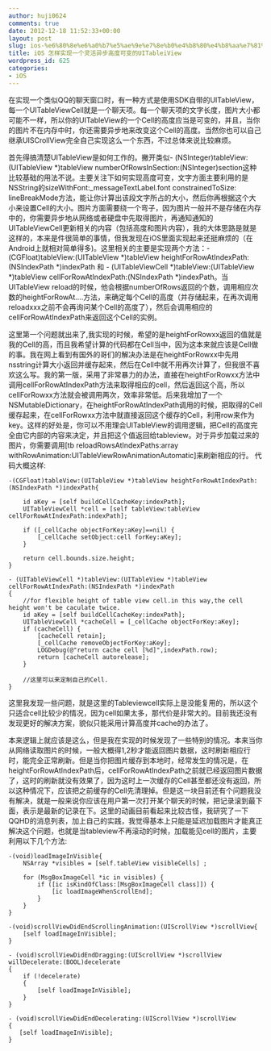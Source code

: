```yaml
---
author: huji0624
comments: true
date: 2012-12-18 11:52:33+00:00
layout: post
slug: ios-%e6%80%8e%e6%a0%b7%e5%ae%9e%e7%8e%b0%e4%b8%80%e4%b8%aa%e7%81%b5%e6%b4%bb%e5%bc%82%e6%ad%a5%e9%ab%98%e5%ba%a6%e5%8f%af%e5%8f%98%e7%9a%84uitableiview
title: iOS 怎样实现一个灵活异步高度可变的UITableiView
wordpress_id: 625
categories:
- iOS
---
```


在实现一个类似QQ的聊天窗口时，有一种方式是使用SDK自带的UITableView，每一个UITableViewCell就是一个聊天项。每一个聊天项的文字长度，图片大小都可能不一样，所以你的UITableView的一个Cell的高度应当是可变的，并且，当你的图片不在内存中时，你还需要异步地来改变这个Cell的高度。当然你也可以自己继承UISCrollView完全自己实现这么一个东西，不过总体来说比较麻烦。

首先得搞清楚UITableView是如何工作的。撇开类似- (NSInteger)tableView:(UITableView *)tableView numberOfRowsInSection:(NSInteger)section这种比较基础的用法不说。主要关注下如何实现高度可变，文字方面主要利用的是NSString的sizeWithFont:_messageTextLabel.font constrainedToSize: lineBreakMode方法，能让你计算出该段文字所占的大小，然后你再根据这个大小来设置Cell的大小。图片方面需要绕一个弯子，因为图片一般并不是存储在内存中的，你需要异步地从网络或者硬盘中先取得图片，再通知通知的UITableViewCell更新相关的内容（包括高度和图片内容），我的大体思路是就是这样的，本来是件很简单的事情，但我发现在iOS里面实现起来还挺麻烦的（在Android上就相对简单得多)。这里相关的主要是实现两个方法：-(CGFloat)tableView:(UITableView *)tableView heightForRowAtIndexPath:(NSIndexPath *)indexPath 和 - (UITableViewCell *)tableView:(UITableView *)tableView cellForRowAtIndexPath:(NSIndexPath *)indexPath。当UITableView reload的时候，他会根据numberOfRows返回的个数，调用相应次数的heightForRowAt....方法，来确定每个Cell的高度（并存储起来，在再次调用reloadxxx之前不会再询问某个Cell的高度了），然后会调用相应的cellForRowAtIndexPath来返回这个Cell的实例。

这里第一个问题就出来了,我实现的时候，希望的是heightForRowxx返回的值就是我的Cell的高，而且我希望计算的代码都在Cell当中，因为这本来就应该是Cell做的事。我在网上看到有国外的哥们的解决办法是在heightForRowxx中先用nsstring计算大小返回并缓存起来，然后在Cell中就不用再次计算了，但我很不喜欢这么写。我的第一版，采用了非常暴力的办法，直接在heightForRowxx方法中调用cellForRowAtIndexPath方法来取得相应的cell，然后返回这个高，所以cellForRowxx方法就会被调用两次，效率非常低。后来我增加了一个NSMutableDictionary，在heightForRowAtIndexPath调用的时候，把取得的Cell缓存起来，在cellForRowxx方法中就直接返回这个缓存的Cell，利用row来作为key。这样的好处是，你可以不用理会UITableView的调用逻辑，把Cell的高度完全由它内部的内容来决定，并且把这个值返回给tableview。对于异步加载过来的图片，你需要调用[tb reloadRowsAtIndexPaths:array withRowAnimation:UITableViewRowAnimationAutomatic]来刷新相应的行。
代码大概这样:

    
    
    -(CGFloat)tableView:(UITableView *)tableView heightForRowAtIndexPath:(NSIndexPath *)indexPath{
    
        id aKey = [self buildCellCacheKey:indexPath];
        UITableViewCell *cell = [self tableView:tableView cellForRowAtIndexPath:indexPath];
        
        if ([_cellCache objectForKey:aKey]==nil) {
            [_cellCache setObject:cell forKey:aKey];
        }
        
        return cell.bounds.size.height;
    }
    
    - (UITableViewCell *)tableView:(UITableView *)tableView cellForRowAtIndexPath:(NSIndexPath *)indexPath
    {
        //for flexible height of table view cell.in this way,the cell height won't be caculate twice.
        id aKey = [self buildCellCacheKey:indexPath];
        UITableViewCell *cacheCell = [_cellCache objectForKey:aKey];
        if (cacheCell) {
            [cacheCell retain];
            [_cellCache removeObjectForKey:aKey];
            LOGDebug(@"return cache cell [%d]",indexPath.row);
            return [cacheCell autorelease];
        }
    
    	//这里可以来定制自己的Cell.	
    }
    



这里我发现一些问题，就是这里的Tableviewcell实际上是没能复用的，所以这个只适合cell比较少的情况，因为cell如果太多，那代价是非常大的。目前我还没有发现更好的解决方案，貌似只能采用计算高度并cache的办法了。

本来逻辑上就应该是这么，但是我在实现的时候发现了一些特别的情况。本来当你从网络读取图片的时候，一般大概得1,2秒才能返回图片数据，这时刷新相应行时，能完全正常刷新。但是当你把图片缓存到本地时，经常发生的情况是，在heightForRowAtIndexPath后，cellForRowAtIndexPath之前就已经返回图片数据了，这时的刷新就没有效果了，因为这时上一次缓存的Cell甚至都还没有返回，所以这种情况下，应该把之前缓存的Cell先清理掉。但是这一块目前还有个问题我没有解决，就是一般来说你应该在用户第一次打开某个聊天的时候，把记录滚到最下面，表示是最新的记录在下。这里的动画目前看起来比较古怪，我研究了一下QQHD的消息列表，加上自己的实践，我觉得基本上只能是延迟加载图片才能真正解决这个问题，也就是当tableview不再滚动的时候，加载能见cell的图片，主要利用以下几个方法:

    
    
    -(void)loadImageInVisible{
        NSArray *visibles = [self.tableView visibleCells] ;
        
        for (MsgBoxImageCell *ic in visibles) {
            if ([ic isKindOfClass:[MsgBoxImageCell class]]) {
                [ic loadImageWhenScrollEnd];
            }
        }
    }
    
    -(void)scrollViewDidEndScrollingAnimation:(UIScrollView *)scrollView{
        [self loadImageInVisible];
    }
    
    - (void)scrollViewDidEndDragging:(UIScrollView *)scrollView willDecelerate:(BOOL)decelerate
    {
        if (!decelerate)
        {
            [self loadImageInVisible];
        }
    }
    
    - (void)scrollViewDidEndDecelerating:(UIScrollView *)scrollView
    {
       [self loadImageInVisible];
    }
    
